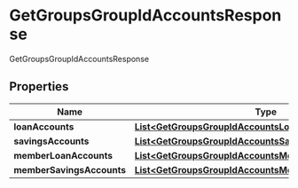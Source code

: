 

# GetGroupsGroupIdAccountsResponse

GetGroupsGroupIdAccountsResponse
## Properties

Name | Type | Description | Notes
------------ | ------------- | ------------- | -------------
**loanAccounts** | [**List&lt;GetGroupsGroupIdAccountsLoanAccounts&gt;**](GetGroupsGroupIdAccountsLoanAccounts.md) |  |  [optional]
**savingsAccounts** | [**List&lt;GetGroupsGroupIdAccountsSavingAccounts&gt;**](GetGroupsGroupIdAccountsSavingAccounts.md) |  |  [optional]
**memberLoanAccounts** | [**List&lt;GetGroupsGroupIdAccountsMemberLoanAccounts&gt;**](GetGroupsGroupIdAccountsMemberLoanAccounts.md) |  |  [optional]
**memberSavingsAccounts** | [**List&lt;GetGroupsGroupIdAccountsMemberSavingsAccounts&gt;**](GetGroupsGroupIdAccountsMemberSavingsAccounts.md) |  |  [optional]



